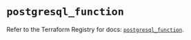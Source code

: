 # `postgresql_function`

Refer to the Terraform Registry for docs: [`postgresql_function`](https://registry.terraform.io/providers/sourcegraph/postgresql/1.25.0-sg.4/docs/resources/function).
